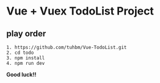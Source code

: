 # Vue + Vuex TodoList Project

## play order
````
1. https://github.com/tuhbm/Vue-TodoList.git
2. cd todo
3. npm install
4. npm run dev
````
**Good luck!!**

